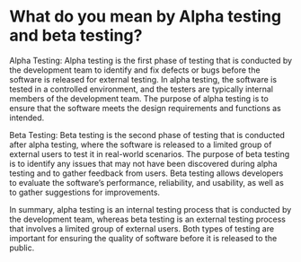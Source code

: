 # What do you mean by Alpha testing and beta testing?

Alpha Testing:
Alpha testing is the first phase of testing that is conducted by the development team to identify and fix defects or bugs before the software is released for external testing. In alpha testing, the software is tested in a controlled environment, and the testers are typically internal members of the development team. The purpose of alpha testing is to ensure that the software meets the design requirements and functions as intended.

Beta Testing:
Beta testing is the second phase of testing that is conducted after alpha testing, where the software is released to a limited group of external users to test it in real-world scenarios. The purpose of beta testing is to identify any issues that may not have been discovered during alpha testing and to gather feedback from users. Beta testing allows developers to evaluate the software’s performance, reliability, and usability, as well as to gather suggestions for improvements.

In summary, alpha testing is an internal testing process that is conducted by the development team, whereas beta testing is an external testing process that involves a limited group of external users. Both types of testing are important for ensuring the quality of software before it is released to the public.
